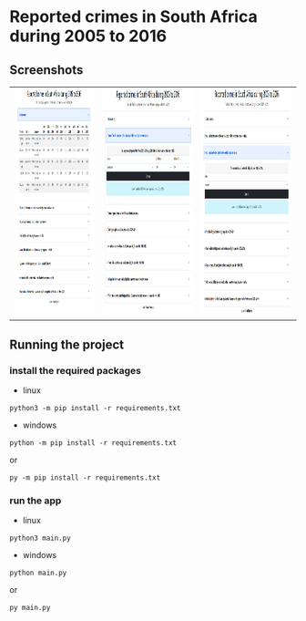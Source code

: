 # Reported crimes in South Africa during 2005 to 2016

## Screenshots

<table>
  <tr>
    <td><img src="https://github.com/PascalBenstrong/Crime-Data-South-Africa/blob/main/screenshots/screenshot1.png" height="400"></td>
    <td><img src="https://github.com/PascalBenstrong/Crime-Data-South-Africa/blob/main/screenshots/screenshot2.png" height="400"></td>
    <td><img src="https://github.com/PascalBenstrong/Crime-Data-South-Africa/blob/main/screenshots/screenshot3.png" height="400"></td>
  </tr>
</table>

## Running the project

### install the required packages

- linux

```shell
python3 -m pip install -r requirements.txt
```

- windows

```shell
python -m pip install -r requirements.txt
```

or

```shell
py -m pip install -r requirements.txt
```

### run the app

- linux

```shell
python3 main.py
```

- windows

```shell
python main.py
```

or

```shell
py main.py
```
